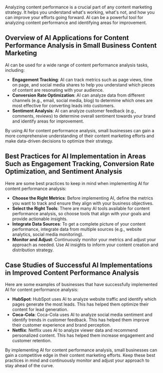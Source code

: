 
Analyzing content performance is a crucial part of any content marketing strategy. It helps you understand what's working, what's not, and how you can improve your efforts going forward. AI can be a powerful tool for analyzing content performance and identifying areas for improvement.

Overview of AI Applications for Content Performance Analysis in Small Business Content Marketing
------------------------------------------------------------------------------------------------

AI can be used for a wide range of content performance analysis tasks, including:

* **Engagement Tracking**: AI can track metrics such as page views, time on page, and social media shares to help you understand which pieces of content are resonating with your audience.
* **Conversion Rate Optimization**: AI can analyze data from different channels (e.g., email, social media, blog) to determine which ones are most effective for converting leads into customers.
* **Sentiment Analysis**: AI can analyze customer feedback (e.g., comments, reviews) to determine overall sentiment towards your brand and identify areas for improvement.

By using AI for content performance analysis, small businesses can gain a more comprehensive understanding of their content marketing efforts and make data-driven decisions to optimize their strategy.

Best Practices for AI Implementation in Areas Such as Engagement Tracking, Conversion Rate Optimization, and Sentiment Analysis
-------------------------------------------------------------------------------------------------------------------------------

Here are some best practices to keep in mind when implementing AI for content performance analysis:

* **Choose the Right Metrics**: Before implementing AI, define the metrics you want to track and ensure they align with your business objectives.
* **Select the Right Tools**: There are many AI tools available for content performance analysis, so choose tools that align with your goals and provide actionable insights.
* **Integrate Data Sources**: To get a complete picture of your content performance, integrate data from multiple sources (e.g., website analytics, social media monitoring).
* **Monitor and Adjust**: Continuously monitor your metrics and adjust your approach as needed. Use AI insights to inform your content creation and distribution strategy.

Case Studies of Successful AI Implementations in Improved Content Performance Analysis
--------------------------------------------------------------------------------------

Here are some examples of businesses that have successfully implemented AI for content performance analysis:

* **HubSpot**: HubSpot uses AI to analyze website traffic and identify which pages generate the most leads. This has helped them optimize their content for lead generation.
* **Coca-Cola**: Coca-Cola uses AI to analyze social media sentiment and identify trends in customer feedback. This has helped them improve their customer experience and brand perception.
* **Netflix**: Netflix uses AI to analyze viewer data and recommend personalized content. This has helped them increase engagement and customer retention.

By implementing AI for content performance analysis, small businesses can gain a competitive edge in their content marketing efforts. Keep these best practices in mind and continuously monitor and adjust your approach to stay ahead of the curve.
